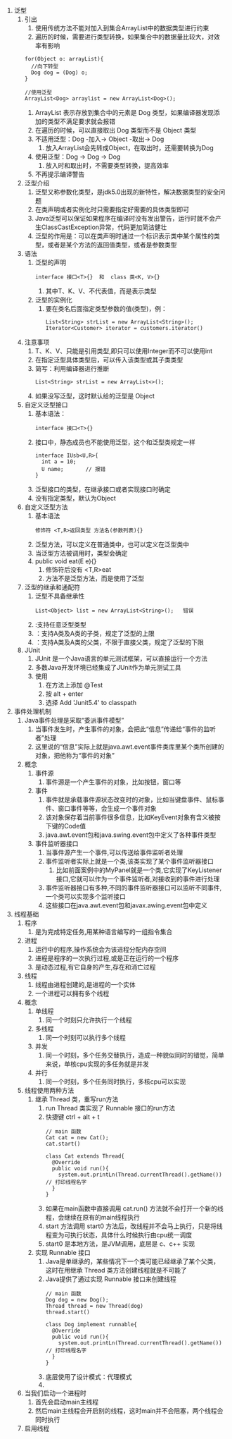 1. 泛型
   1. 引出
      1. 使用传统方法不能对加入到集合ArrayList中的数据类型进行约束
      2. 遍历的时候，需要进行类型转换，如果集合中的数据量比较大，对效率有影响
        ```
        for(Object o: arrayList){
          //向下转型
          Dog dog = (Dog) o;
        }

        //使用泛型
        ArrayList<Dog> arraylist = new ArrayList<Dog>();
        ```
         1. ArrayList<Dog> 表示存放到集合中的元素是 Dog 类型，如果编译器发现添加的类型不满足要求就会报错
         2. 在遍历的时候，可以直接取出 Dog 类型而不是 Object 类型
      3. 不适用泛型：Dog -加入-> Object -取出-> Dog
         1. 放入ArrayList会先转成Object，在取出时，还需要转换为Dog
      4. 使用泛型：Dog -> Dog -> Dog
         1. 放入时和取出时，不需要类型转换，提高效率
      5. 不再提示编译警告
   2. 泛型介绍
      1. 泛型又称参数化类型，是jdk5.0出现的新特性，解决数据类型的安全问题
      2. 在类声明或者实例化时只需要指定好需要的具体类型即可
      3. Java泛型可以保证如果程序在编译时没有发出警告，运行时就不会产生ClassCastException异常，代码更加简洁健壮
      4. 泛型的作用是：可以在类声明时通过一个标识表示类中某个属性的类型，或者是某个方法的返回值类型，或者是参数类型
   3. 语法
      1. 泛型的声明
            ```
            interface 接口<T>{}  和  class 类<K, V>{}
            ```
         1. 其中T、K、V、不代表值，而是表示类型
      2. 泛型的实例化
         1. 要在类名后面指定类型参数的值(类型)，例：
            ```
            List<String> strList = new ArrayList<String>();
            Iterator<Customer> iterator = customers.iterator()
            ```
   4. 注意事项
      1. T、K、V、只能是引用类型,即只可以使用Integer而不可以使用int
      2. 在指定泛型具体类型后，可以传入该类型或其子类类型
      3. 简写：利用编译器进行推断
          ```
          List<String> strList = new ArrayList<>();
          ```
      4. 如果没写泛型，这时默认给的泛型是 Object
   5. 自定义泛型接口
      1. 基本语法：
          ```
          interface 接口<T>{}
          ```
      2. 接口中，静态成员也不能使用泛型，这个和泛型类规定一样
          ```
          interface IUsb<U,R>{
            int a = 10;
            U name;       // 报错
          }
          ```
      3. 泛型接口的类型，在继承接口或者实现接口时确定
      4. 没有指定类型，默认为Object
   6. 自定义泛型方法
      1. 基本语法
          ```
          修饰符 <T,R>返回类型 方法名(参数列表){}
          ```
      2. 泛型方法，可以定义在普通类中，也可以定义在泛型类中
      3. 当泛型方法被调用时，类型会确定
      4. public void eat(E e){}
         1. 修饰符后没有 <T,R>eat 
         2. 方法不是泛型方法，而是使用了泛型
   7. 泛型的继承和通配符
      1. 泛型不具备继承性
          ```
          List<Object> list = new ArrayList<String>();   错误
          ```
      2. <?>:支持任意泛型类型
      3. <? extends A>：支持A类及A类的子类，规定了泛型的上限
      4. <? super A>：支持A类及A类的父类，不限于直接父类，规定了泛型的下限
   8. JUnit
      1. JUnit 是一个Java语言的单元测试框架，可以直接运行一个方法
      2. 多数Java开发环境已经集成了JUnit作为单元测试工具
      3. 使用
         1. 在方法上添加 @Test 
         2. 按 alt + enter 
         3. 选择 Add 'Junit5.4' to classpath 
2. 事件处理机制
   1. Java事件处理是采取“委派事件模型”
      1. 当事件发生时，产生事件的对象，会把此“信息”传递给“事件的监听者”处理
      2. 这里说的“信息”实际上就是java.awt.event事件类库里某个类所创建的对象，把他称为“事件的对象”
   2. 概念
      1. 事件源
         1. 事件源是一个产生事件的对象，比如按钮，窗口等
      2. 事件
         1. 事件就是承载事件源状态改变时的对象，比如当键盘事件、鼠标事件、窗口事件等等，会生成一个事件对象
         2. 该对象保存着当前事件很多信息，比如KeyEvent对象有含义被按下键的Code值
         3. java.awt.event包和java.swing.event包中定义了各种事件类型
      3. 事件监听器接口
         1. 当事件源产生一个事件,可以传送给事件监听者处理
         2. 事件监听者实际上就是一个类,该类实现了某个事件监听器接口
            1. 比如前面案例中的MyPanel就是一个类,它实现了KeyListener接口,它就可以作为一个事件监听者,对接收到的事件进行处理
         3. 事件监听器接口有多种,不同的事件监听器接口可以监听不同事件,一个类可以实现多个监听接口
         4. 这些接口在java.awt.event包和javax.awing.event包中定义
3. 线程基础
   1. 程序
      1. 是为完成特定任务,用某种语言编写的一组指令集合
   2. 进程
      1. 运行中的程序,操作系统会为该进程分配内存空间
      2. 进程是程序的一次执行过程,或是正在运行的一个程序
      3. 是动态过程,有它自身的产生,存在和消亡过程
   3. 线程
      1. 线程由进程创建的,是进程的一个实体
      2. 一个进程可以拥有多个线程
   4. 概念
      1. 单线程
         1. 同一个时刻只允许执行一个线程
      2. 多线程
         1. 同一个时刻可以执行多个线程
      3. 并发
         1. 同一个时刻，多个任务交替执行，造成一种貌似同时的错觉，简单来说，单核cpu实现的多任务就是并发
      4. 并行
         1. 同一个时刻，多个任务同时执行，多核cpu可以实现
   5. 线程使用两种方法
      1. 继承 Thread 类，重写run方法
         1. run Thread 类实现了 Runnable 接口的run方法
         2. 快捷键 ctrl + alt + t
            ```
            // main 函数
            Cat cat = new Cat();
            cat.start()

            class Cat extends Thread{
              @Override
              public void run(){
                system.out.printLn(Thread.currentThread().getName()) // 打印线程名字
              }
            }
            ```
         3. 如果在main函数中直接调用 cat.run() 方法就不会打开一个新的线程，会继续在原有的main线程执行
         4. start 方法调用 start0 方法后，改线程并不会马上执行，只是将线程变为可执行状态，具体什么时候执行由cpu统一调度
         5. start0 是本地方法，是JVM调用，底层是 c、c++ 实现
      2. 实现 Runnable 接口
         1. Java是单继承的，某些情况下一个类可能已经继承了某个父类，这时在用继承 Thread 类方法创建线程就是不可能了
         2. Java提供了通过实现 Runnable 接口来创建线程
            ```
            // main 函数
            Dog dog = new Dog();
            Thread thread = new Thread(dog)
            thread.start()

            class Dog implement runnable{
              @Override
              public void run(){
                system.out.printLn(Thread.currentThread().getName()) // 打印线程名字
              }
            }
            ```
         3. 底层使用了设计模式：代理模式
         4. 
   6. 当我们启动一个进程时
      1. 首先会启动main主线程
      2. 然后main主线程会开启别的线程，这时main并不会阻塞，两个线程会同时执行
   7. 启用线程